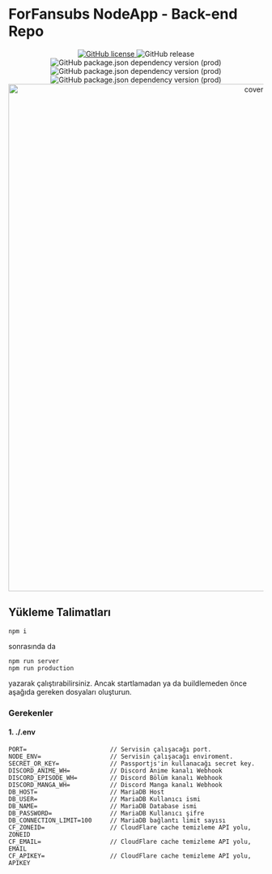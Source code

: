 # ForFansubs NodeApp - Back-end Repo
<p align="center">
<a href="https://github.com/ayberktandogan/ForFansubs-NodeApp---Back-End/blob/master/LICENSE"><img alt="GitHub license" src="https://img.shields.io/github/license/ayberktandogan/ForFansubs-NodeApp---Back-End?style=for-the-badge"> </a> <img alt="GitHub release" src="https://img.shields.io/github/release/ayberktandogan/ForFansubs-NodeApp---Back-End?style=for-the-badge"> </a>
<br/>
<img alt="GitHub package.json dependency version (prod)" src="https://img.shields.io/node/v/sharp?style=for-the-badge">
<img alt="GitHub package.json dependency version (prod)" src="https://img.shields.io/github/package-json/dependency-version/ayberktandogan/ForFansubs-NodeApp---Back-End/express?style=for-the-badge">
<img alt="GitHub package.json dependency version (prod)" src="https://img.shields.io/github/package-json/dependency-version/ayberktandogan/ForFansubs-NodeApp---Back-End/mariadb?style=for-the-badge"> 
<br/>
<img src="https://repository-images.githubusercontent.com/211534524/95359180-e5e8-11e9-9fc9-71644c546917" alt="cover-image" width="1000px"/>
</p>

## Yükleme Talimatları
```
npm i
```

sonrasında da 

```
npm run server
npm run production
```

yazarak çalıştırabilirsiniz. Ancak startlamadan ya da buildlemeden önce aşağıda gereken dosyaları oluşturun.

### Gerekenler

#### 1. ./.env
```env
PORT=                       // Servisin çalışacağı port.
NODE_ENV=                   // Servisin çalışacağı enviroment.
SECRET_OR_KEY=              // Passportjs'in kullanacağı secret key.
DISCORD_ANIME_WH=           // Discord Anime kanalı Webhook
DISCORD_EPISODE_WH=         // Discord Bölüm kanalı Webhook
DISCORD_MANGA_WH=           // Discord Manga kanalı Webhook
DB_HOST=                    // MariaDB Host
DB_USER=                    // MariaDB Kullanıcı ismi
DB_NAME=                    // MariaDB Database ismi
DB_PASSWORD=                // MariaDB Kullanıcı şifre
DB_CONNECTION_LIMIT=100     // MariaDB bağlantı limit sayısı
CF_ZONEID=                  // CloudFlare cache temizleme API yolu, ZONEID
CF_EMAIL=                   // CloudFlare cache temizleme API yolu, EMAIL    
CF_APIKEY=                  // CloudFlare cache temizleme API yolu, APIKEY
```